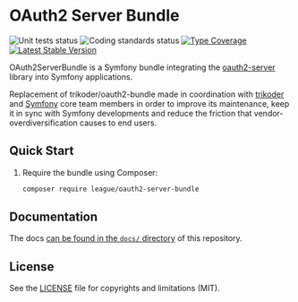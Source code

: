 # OAuth2 Server Bundle

![Unit tests status](https://github.com/thephpleague/oauth2-server-bundle/workflows/unit%20tests/badge.svg)
![Coding standards status](https://github.com/thephpleague/oauth2-server-bundle/workflows/coding%20standards/badge.svg)
[![Type Coverage](https://shepherd.dev/github/thephpleague/oauth2-server-bundle/coverage.svg)](https://shepherd.dev/github/thephpleague/oauth2-server-bundle)
[![Latest Stable Version](https://poser.pugx.org/league/oauth2-server-bundle/v/stable)](https://packagist.org/packages/league/oauth2-server-bundle)

OAuth2ServerBundle is a Symfony bundle integrating the [oauth2-server](https://github.com/thephpleague/oauth2-server) library into Symfony applications.

Replacement of trikoder/oauth2-bundle made in coordination with [trikoder](https://github.com/trikoder) and [Symfony](https://github.com/symfony/symfony) core team members in order to improve its maintenance, keep it in sync with Symfony developments and reduce the friction that vendor-overdiversification causes to end users.

## Quick Start

1. Require the bundle using Composer:

    ```sh
    composer require league/oauth2-server-bundle
    ```

## Documentation

The docs [can be found in the `docs/` directory](docs/index.md) of this repository.

## License
See the [LICENSE](LICENSE) file for copyrights and limitations (MIT).
